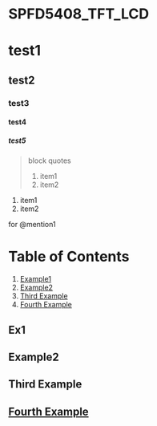 # SPFD5408_TFT_LCD

# test1

## test2

### test3

#### test4

##### test5



> block quotes
> 1. item1
> 2. item2

1. item1
2. item2


for @mention1

# Table of Contents
1. [Example1](#ex1)
2. [Example2](#example2)
3. [Third Example](#third-example)
4. [Fourth Example](#fourth-examplehttpwwwfourthexamplecom)


## Ex1
## Example2
## Third Example
## [Fourth Example](http://www.fourthexample.com)




